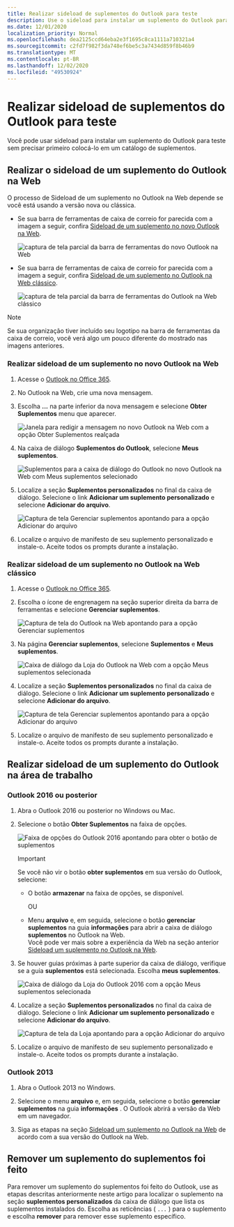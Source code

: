 ```yaml
---
title: Realizar sideload de suplementos do Outlook para teste
description: Use o sideload para instalar um suplemento do Outlook para teste sem precisar primeiro colocá-lo em um catálogo de suplementos.
ms.date: 12/01/2020
localization_priority: Normal
ms.openlocfilehash: dea2125ccd64eba2e3f1695c8ca1111a710321a4
ms.sourcegitcommit: c2fd7f982f3da748ef6be5c3a7434d859f8b46b9
ms.translationtype: MT
ms.contentlocale: pt-BR
ms.lasthandoff: 12/02/2020
ms.locfileid: "49530924"
---
```

# <a name="sideload-outlook-add-ins-for-testing"></a>Realizar sideload de suplementos do Outlook para teste

Você pode usar sideload para instalar um suplemento do Outlook para teste sem precisar primeiro colocá-lo em um catálogo de suplementos.

## <a name="sideload-an-add-in-in-outlook-on-the-web"></a>Realizar o sideload de um suplemento do Outlook na Web

O processo de Sideload de um suplemento no Outlook na Web depende se você está usando a versão nova ou clássica.

- Se sua barra de ferramentas de caixa de correio for parecida com a imagem a seguir, confira [Sideload de um suplemento no novo Outlook na Web](#sideload-an-add-in-in-the-new-outlook-on-the-web).

    ![captura de tela parcial da barra de ferramentas do novo Outlook na Web](../images/outlook-on-the-web-new-toolbar.png)

- Se sua barra de ferramentas de caixa de correio for parecida com a imagem a seguir, confira [Sideload de um suplemento no Outlook na Web clássico](#sideload-an-add-in-in-classic-outlook-on-the-web).

    ![captura de tela parcial da barra de ferramentas do Outlook na Web clássico](../images/outlook-on-the-web-classic-toolbar.png)

> [!NOTE]
> Se sua organização tiver incluído seu logotipo na barra de ferramentas da caixa de correio, você verá algo um pouco diferente do mostrado nas imagens anteriores.

### <a name="sideload-an-add-in-in-the-new-outlook-on-the-web"></a>Realizar sideload de um suplemento no novo Outlook na Web

1. Acesse o [Outlook no Office 365](https://outlook.office.com).

1. No Outlook na Web, crie uma nova mensagem.

1. Escolha **...** na parte inferior da nova mensagem e selecione **Obter Suplementos** menu que aparecer.

    ![Janela para redigir a mensagem no novo Outlook na Web com a opção Obter Suplementos realçada](../images/outlook-on-the-web-new-get-add-ins.png)

1. Na caixa de diálogo **Suplementos do Outlook**, selecione **Meus suplementos**.

    ![Suplementos para a caixa de diálogo do Outlook no novo Outlook na Web com Meus suplementos selecionado](../images/outlook-on-the-web-new-my-add-ins.png)

1. Localize a seção **Suplementos personalizados** no final da caixa de diálogo. Selecione o link **Adicionar um suplemento personalizado** e selecione **Adicionar do arquivo**.

    ![Captura de tela Gerenciar suplementos apontando para a opção Adicionar do arquivo](../images/outlook-sideload-desktop-add-from-file.png)

1. Localize o arquivo de manifesto de seu suplemento personalizado e instale-o. Aceite todos os prompts durante a instalação.

### <a name="sideload-an-add-in-in-classic-outlook-on-the-web"></a>Realizar sideload de um suplemento no Outlook na Web clássico

1. Acesse o [Outlook no Office 365](https://outlook.office.com).

1. Escolha o ícone de engrenagem na seção superior direita da barra de ferramentas e selecione **Gerenciar suplementos**.

    ![Captura de tela do Outlook na Web apontando para a opção Gerenciar suplementos](../images/outlook-sideload-web-manage-integrations.png)

1. Na página **Gerenciar suplementos**, selecione **Suplementos** e **Meus suplementos**.

    ![Caixa de diálogo da Loja do Outlook na Web com a opção Meus suplementos selecionada](../images/outlook-sideload-store-select-add-ins.png)

1. Localize a seção **Suplementos personalizados** no final da caixa de diálogo. Selecione o link **Adicionar um suplemento personalizado** e selecione **Adicionar do arquivo**.

    ![Captura de tela Gerenciar suplementos apontando para a opção Adicionar do arquivo](../images/outlook-sideload-desktop-add-from-file.png)

1. Localize o arquivo de manifesto de seu suplemento personalizado e instale-o. Aceite todos os prompts durante a instalação.

## <a name="sideload-an-add-in-in-outlook-on-the-desktop"></a>Realizar sideload de um suplemento do Outlook na área de trabalho

### <a name="outlook-2016-or-later"></a>Outlook 2016 ou posterior

1. Abra o Outlook 2016 ou posterior no Windows ou Mac.

1. Selecione o botão **Obter Suplementos** na faixa de opções.

    ![Faixa de opções do Outlook 2016 apontando para obter o botão de suplementos](../images/outlook-sideload-desktop-store.png)

    > [!IMPORTANT]
    > Se você não vir o botão **obter suplementos** em sua versão do Outlook, selecione:
    >
    > - O botão **armazenar** na faixa de opções, se disponível.
    >
    >   OU
    >
    > - Menu **arquivo** e, em seguida, selecione o botão **gerenciar suplementos** na guia **informações** para abrir a caixa de diálogo **suplementos** no Outlook na Web.<br>Você pode ver mais sobre a experiência da Web na seção anterior [Sideload um suplemento no Outlook na Web](#sideload-an-add-in-in-outlook-on-the-web).

1. Se houver guias próximas à parte superior da caixa de diálogo, verifique se a guia **suplementos** está selecionada. Escolha **meus suplementos**.

    ![Caixa de diálogo da Loja do Outlook 2016 com a opção Meus suplementos selecionada](../images/outlook-sideload-store-select-add-ins.png)

1. Localize a seção **Suplementos personalizados** no final da caixa de diálogo. Selecione o link **Adicionar um suplemento personalizado** e selecione **Adicionar do arquivo**.

    ![Captura de tela da Loja apontando para a opção Adicionar do arquivo](../images/outlook-sideload-desktop-add-from-file.png)

1. Localize o arquivo de manifesto de seu suplemento personalizado e instale-o. Aceite todos os prompts durante a instalação.

### <a name="outlook-2013"></a>Outlook 2013

1. Abra o Outlook 2013 no Windows.

1. Selecione o menu **arquivo** e, em seguida, selecione o botão **gerenciar suplementos** na guia **informações** . O Outlook abrirá a versão da Web em um navegador.

1. Siga as etapas na seção [Sideload um suplemento no Outlook na Web](#sideload-an-add-in-in-outlook-on-the-web) de acordo com a sua versão do Outlook na Web.

## <a name="remove-a-sideloaded-add-in"></a>Remover um suplemento do suplementos foi feito

Para remover um suplemento do suplementos foi feito do Outlook, use as etapas descritas anteriormente neste artigo para localizar o suplemento na seção **suplementos personalizados** da caixa de diálogo que lista os suplementos instalados do. Escolha as reticências ( `...` ) para o suplemento e escolha **remover** para remover esse suplemento específico.